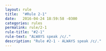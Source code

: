 ```yaml
---
layout: rule
title:  "#Rule 2-1"
date:   2016-04-24 18:59:58 -0300
categories: rules
permalink: rule/2-1
rule-title: "#2-1"
rule-text: "ALWAYS speak /c/."
description: "Rule #2-1 - ALWAYS speak /c/."
---
```


